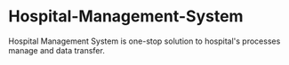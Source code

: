 # Hospital-Management-System
 Hospital Management System is one-stop solution to hospital's processes manage and data transfer.
